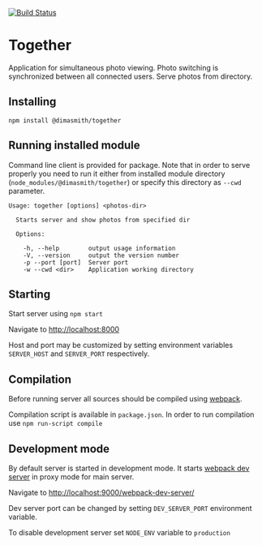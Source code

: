 [![Build Status](https://travis-ci.org/dimasmith/together.svg?branch=dev)](https://travis-ci.org/dimasmith/together)

Together
========

Application for simultaneous photo viewing. Photo switching is synchronized
between all connected users. Serve photos from directory.

## Installing

`npm install @dimasmith/together`

## Running installed module

Command line client is provided for package.
Note that in order to serve properly you need to run
it either from installed module directory
(`node_modules/@dimasmith/together`) or specify this directory
as `--cwd` parameter.

```
Usage: together [options] <photos-dir>

  Starts server and show photos from specified dir

  Options:

    -h, --help        output usage information
    -V, --version     output the version number
    -p --port [port]  Server port
    -w --cwd <dir>    Application working directory

```

## Starting

Start server using `npm start`

Navigate to [http://localhost:8000](http://localhost:8000)

Host and port may be customized by setting environment variables `SERVER_HOST`
and `SERVER_PORT` respectively.

## Compilation

Before running server all sources should be compiled using
[webpack](http://webpack.github.io).

Compilation script is available in `package.json`. In order to run compilation use
`npm run-script compile`

## Development mode

By default server is started in development mode. It starts
[webpack dev server](http://webpack.github.io/docs/webpack-dev-server.html)
in proxy mode for main server.

Navigate to [http://localhost:9000/webpack-dev-server/](http://localhost:9000/webpack-dev-server/)

Dev server port can be changed by setting `DEV_SERVER_PORT` environment variable.

To disable development server set `NODE_ENV` variable to `production`
